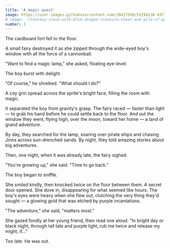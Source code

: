 ```yaml
---
title: 'A magic quest'
image: https://user-images.githubusercontent.com/30417590/55294138-43f3dd80-53cc-11e9-96c2-3c7f2977c24a.jpg
# image: '/fantasy-scene-with-blue-dragon-treasure-chest-and-pile-of-golden-coins-d-illustration-707801968.jpg'
number: 1
---
```


The cardboard fort fell to the floor.

A small fairy destroyed it as she zipped through the wide-eyed boy's window with all the force of a cannonball. 

"Want to find a magic lamp," she asked, floating eye-level. 

The boy burst with delight.

"Of course," he shreiked. "What should I do?"

A coy grin spread across the sprite's bright face, filling the room with magic. 

It separated the boy from gravity's grasp. The fairy raced — faster than light — to grab his hand before he could settle back to the floor. And out the window they went, flying high, over the moon, toward her home — a land of grand adventure. 

By day, they searched for the lamp, soaring over pirate ships and chasing Jinns across sun-drenched sands. By night, they told amazing stories about big adventures. 

Then, one night, when it was already late, the fairy sighed. 

"You're growing up," she said. "Time to go back." 

The boy began to sniffle.

She smiled kindly, then knocked twice on the floor between them. A secret door opened. She dove in, disappearing for what seemed like hours. The boy's eyes were heavy when she flew out, clutching the very thing they'd sought — a glowing gold that was etched by purple incantations. 

"The adventure," she said, "matters most." 

She gazed fondly at her young friend, then read one aloud. "In bright day or black night, through tall tale and purple light, rub me twice and release my might, if..." 

Too late. He was out.
